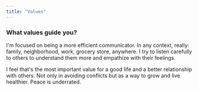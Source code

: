 ```yaml
---
title: "Values"
---
```

### What values guide you?

I'm focused on being a more efficient communicator. In any context, really: family, neighborhood, work, grocery store, anywhere. I try to listen carefully to others to understand them more and empathize with their feelings.

I feel that's the most important value for a good life and a better relationship with others. Not only in avoiding conflicts but as a way to grow and live healthier. Peace is underrated.